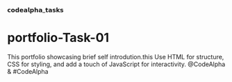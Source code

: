 𝗰𝗼𝗱𝗲𝗮𝗹𝗽𝗵𝗮_𝘁𝗮𝘀𝗸𝘀
# portfolio-Task-01
This portfolio showcasing brief self introdution.this Use HTML for structure, CSS for styling, and add a touch of JavaScript for interactivity. 
@CodeAlpha & #CodeAlpha
